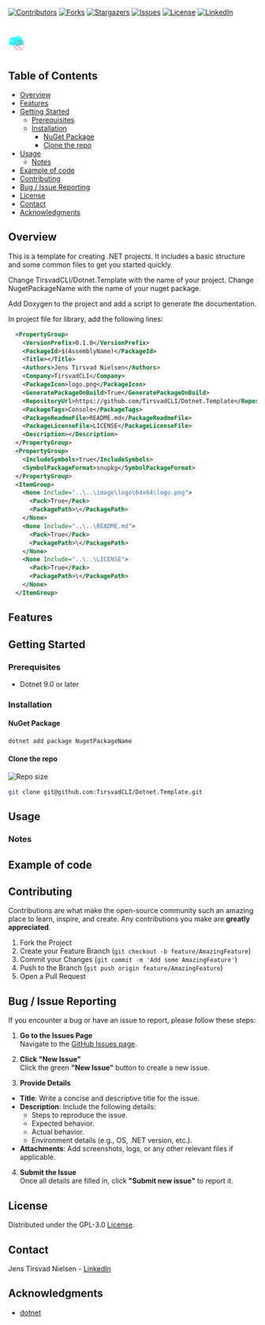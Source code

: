 ﻿<!-- If this is a Nuget package -->
<!-- [![NuGet Downloads][nuget-shield]][nuget-url] -->
[![Contributors][contributors-shield]][contributors-url]
[![Forks][forks-shield]][forks-url]
[![Stargazers][stars-shield]][stars-url]
[![Issues][issues-shield]][issues-url]
[![License][license-shield]][license-url]
[![LinkedIn][linkedin-shield]][linkedin-url]

# ![Logo][Logo]

<!-- If there is screenshots -->
<!-- ![Screenshot1][Screenshot1-url] -->

## Table of Contents
- [Overview](#overview)
- [Features](#features)
- [Getting Started](#getting-started)
  - [Prerequisites](#prerequisites)
  - [Installation](#installation)
    - [NuGet Package](#nuget-package)
    - [Clone the repo](#clone-the-repo)
- [Usage](#usage)
  - [Notes](#notes)
- [Example of code](#example-of-code)
- [Contributing](#contributing)
- [Bug / Issue Reporting](#bug--issue-reporting)
- [License](#license)
- [Contact](#contact)
- [Acknowledgments](#acknowledgments)

## Overview

This is a template for creating .NET projects. It includes a basic structure and some common files to get you started quickly.

Change TirsvadCLI/Dotnet.Template with the name of your project.
Change NugetPackageName with the name of your nuget package.

Add Doxygen to the project and add a script to generate the documentation.

In project file for library, add the following lines:
```xml
  <PropertyGroup>
    <VersionPrefix>0.1.0</VersionPrefix>
    <PackageId>$(AssemblyName)</PackageId>
    <Title></Title>
    <Authors>Jens Tirsvad Nielsen</Authors>
    <Company>TirsvadCLI</Company>
    <PackageIcon>logo.png</PackageIcon>
    <GeneratePackageOnBuild>True</GeneratePackageOnBuild>
    <RepositoryUrl>https://github.com/TirsvadCLI/Dotnet.Template</RepositoryUrl>
    <PackageTags>Console</PackageTags>
    <PackageReadmeFile>README.md</PackageReadmeFile>
    <PackageLicenseFile>LICENSE</PackageLicenseFile>
    <Description></Description>
  </PropertyGroup>
  <PropertyGroup>
    <IncludeSymbols>true</IncludeSymbols>
    <SymbolPackageFormat>snupkg</SymbolPackageFormat>
  </PropertyGroup>
  <ItemGroup>
    <None Include="..\..\image\logo\64x64\logo.png">
      <Pack>True</Pack>
      <PackagePath>\</PackagePath>
    </None>
    <None Include="..\..\README.md">
      <Pack>True</Pack>
      <PackagePath>\</PackagePath>
    </None>
    <None Include="..\..\LICENSE">
      <Pack>True</Pack>
      <PackagePath>\</PackagePath>
    </None>
  </ItemGroup>
```

## Features

## Getting Started

### Prerequisites

- Dotnet 9.0 or later

### Installation

#### NuGet Package

```Powershell
dotnet add package NugetPackageName
```

#### Clone the repo

![Repo size][Repos-size-shield]

```bash
git clone git@github.com:TirsvadCLI/Dotnet.Template.git
```

## Usage

### Notes

## Example of code

## Contributing

Contributions are what make the open-source community such an amazing place to learn, inspire, and create. Any contributions you make are **greatly appreciated**.

1. Fork the Project
2. Create your Feature Branch (`git checkout -b feature/AmazingFeature`)
3. Commit your Changes (`git commit -m 'Add some AmazingFeature'`)
4. Push to the Branch (`git push origin feature/AmazingFeature`)
5. Open a Pull Request

## Bug / Issue Reporting  

If you encounter a bug or have an issue to report, please follow these steps:  

1. **Go to the Issues Page**  
  Navigate to the [GitHub Issues page][GithubIssue-url].  

2. **Click "New Issue"**  
  Click the green **"New Issue"** button to create a new issue.  

3. **Provide Details**  
  - **Title**: Write a concise and descriptive title for the issue.  
  - **Description**: Include the following details:  
    - Steps to reproduce the issue.  
    - Expected behavior.  
    - Actual behavior.  
    - Environment details (e.g., OS, .NET version, etc.).  
  - **Attachments**: Add screenshots, logs, or any other relevant files if applicable.  

4. **Submit the Issue**  
  Once all details are filled in, click **"Submit new issue"** to report it.  

## License

Distributed under the GPL-3.0 [License][license-url].

## Contact

Jens Tirsvad Nielsen - [LinkedIn][linkedin-url]

## Acknowledgments

- [dotnet](https://dotnet.microsoft.com/)

<!-- MARKDOWN LINKS & IMAGES -->
[contributors-shield]: https://img.shields.io/github/contributors/TirsvadCLI/Dotnet.Template?style=for-the-badge
[contributors-url]: https://github.com/TirsvadCLI/Dotnet.Template/graphs/contributors
[forks-shield]: https://img.shields.io/github/forks/TirsvadCLI/Dotnet.Template?style=for-the-badge
[forks-url]: https://github.com/TirsvadCLI/Dotnet.Template/network/members
[stars-shield]: https://img.shields.io/github/stars/TirsvadCLI/Dotnet.Template?style=for-the-badge
[stars-url]: https://github.com/TirsvadCLI/Dotnet.Template/stargazers
[issues-shield]: https://img.shields.io/github/issues/TirsvadCLI/Dotnet.Template?style=for-the-badge
[issues-url]: https://github.com/TirsvadCLI/Dotnet.Template/issues
[license-shield]: https://img.shields.io/github/license/TirsvadCLI/Dotnet.Template?style=for-the-badge
[license-url]: https://github.com/TirsvadCLI/Dotnet.Template/blob/master/LICENSE
[linkedin-shield]: https://img.shields.io/badge/-LinkedIn-black.svg?style=for-the-badge&logo=linkedin&colorB=555
[linkedin-url]: https://www.linkedin.com/in/jens-tirsvad-nielsen-13b795b9/
[GithubIssue-url]: https://github.com/TirsvadCLI/Dotnet.Template/issues/
[Repos-size-shield]: https://img.shields.io/github/repo-size/TirsvadCLI/Dotnet.Template?style=for-the-badg

[Logo]: https://raw.githubusercontent.com/TirsvadCLI/Dotnet.Template/master/image/logo/32x32/logo.png

<!-- If this is a Nuget package -->
<!-- [nuget-shield]: https://img.shields.io/nuget/dt/NugetPackageName?style=for-the-badge -->
<!-- [nuget-url]: https://www.nuget.org/packages/NugetPackageName/ -->

<!-- If there is screenshots -->
<!-- [Screenshot1]: https://raw.githubusercontent.com/TirsvadCLI/Dotnet.Template/master/image/small/Screenshot1.png] -->
<!-- [Screenshot1-url]: https://raw.githubusercontent.com/TirsvadCLI/Dotnet.Template/master/image/Screenshot1.png -->